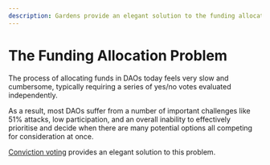 ```yaml
---
description: Gardens provide an elegant solution to the funding allocation problem
---
```


# The Funding Allocation Problem

The process of allocating funds in DAOs today feels very slow and cumbersome, typically requiring a series of yes/no votes evaluated independently.

As a result, most DAOs suffer from a number of important challenges like 51% attacks, low participation, and an overall inability to effectively prioritise and decide when there are many potential options all competing for consideration at once.

[Conviction voting](../../on-chain-governance/conviction-voting.md) provides an elegant solution to this problem.

